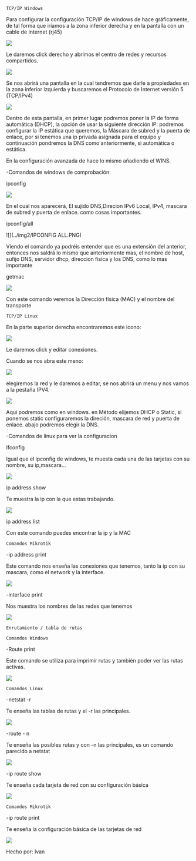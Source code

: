 ﻿	TCP/IP Windows
Para configurar la configuración TCP/IP de windows de hace gráficamente, de tal forma que iríamos a la zona inferior derecha y en la pantalla con un cable de Internet (rj45)

![](../img2/portatilctcpi.PNG)


Le daremos click derecho y abrimos el centro de redes y recursos compartidos.

![](../img2/IPCONFIG.PNG)

Se nos abrirá una pantalla en la cual tendremos que darle a propiedades en la zona inferior izquierda y buscaremos el Protocolo de Internet versión 5 (TCP/IPv4)


![](../img2/IPv4.PNG)

Dentro de esta pantalla, en primer lugar podremos poner la IP de forma automática (DHCP), la opción de usar la siguiente dirección IP: podremos configurar la IP estática que queremos, la Máscara de subred y la puerta de enlace, por si tenemos una ip privada asignada para el equipo y continuación pondremos la DNS como anteriormente, si automática o estática.

En la configuración avanzada de hace lo mismo añadiendo el WINS.

-Comandos de windows de comprobación:

ipconfig

![](../img2/IPCONFIG.PNG)

En el cual nos aparecerá, El sujido  DNS,Direcion IPv6 Local, IPv4, mascara de subred y puerta de enlace. como cosas importantes.

ipconfig/all

![](../img2/IPCONFIG ALL.PNG)

Viendo el comando ya podréis entender que es una extensión del anterior, entonces nos saldrá lo mismo que anteriormente mas, el nombre de host, sufijo DNS, servidor dhcp, direccion fisica y los DNS, como lo mas importante

getmac

![](../img2/getmac.PNG)

Con este comando veremos la Dirección física (MAC) y el nombre del transporte 

	TCP/IP Linux

En la parte superior derecha encontraremos este icono:

![](../img2/linuxx.PNG)

Le daremos click  y editar conexiones.

Cuando se nos abra este meno:

![](../img2/linuxconexiones.PNG)

elegiremos la red y le daremos a editar, se nos abrirá un menu y nos vamos a la pestaña IPV4.

![](../img2/editarconexio.PNG)

Aqui podremos como en windows. en Método elijemos DHCP o Static, si ponemos static configuraremos la direción, mascara de red y puerta de enlace. abajo podremos elegir la DNS.

-Comandos de linux para ver la configuracion


Ifconfig

Igual que el ipconfig de windows, te muesta cada una de las tarjetas con su nombre, su ip,mascara...

![](../img2/ifconfig.PNG)

ip address show

Te muestra la ip con la que estas trabajando.

![](../img2/ipaddress.PNG)

ip address list

Con este comando puedes encontrar la ip y la MAC


	Comandos Mikrotik

-ip address print

Este comando nos enseña las conexiones que tenemos, tanto la ip con su mascara, como el network y la interface.

![](../img2/ipaddresprint.PNG)

-interface print 

Nos muestra los nombres de las redes que tenemos

![](../img2/interfaceprint.PNG)


	Enrutamiento / tabla de rutas	

	Comandos Windows

-Route print

Este comando se utiliza para imprimir rutas y también poder ver las rutas activas.

![](../img2/routeprint.PNG)

	Comandos Linux

-netstat -r

Te enseña las tablas de rutas y el -r las principales.

![](../img2/netstatr.PNG)

-route - n

Te enseña las posibles rutas y con -n las principales, es un comando parecido a netstat


![](../img2/routen.PNG)


-ip route show

Te enseña cada tarjeta de red con su configuración básica

![](../img2/iprouteshowlinux.PNG)

	Comandos Mikrotik

-ip route print 

Te enseña la configuración básica de las tarjetas de red

![](../img2/iprouteprintmikro.PNG)


Hecho por: Ivan
